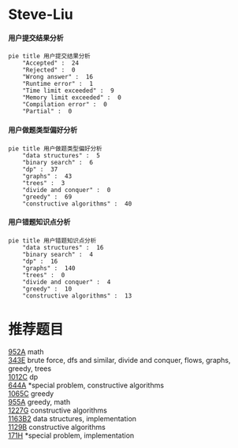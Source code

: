 # Steve-Liu

<!-- tabs:start -->



#### **用户提交结果分析**

```mermaid
pie title 用户提交结果分析
    "Accepted" :  24
    "Rejected" :  0
    "Wrong answer" :  16
    "Runtime error" :  1
    "Time limit exceeded" :  9
    "Memory limit exceeded" :  0
    "Compilation error" :  0
    "Partial" :  0
```

#### **用户做题类型偏好分析**

```mermaid
pie title 用户做题类型偏好分析
    "data structures" :  5
    "binary search" :  6
    "dp" :  37
    "graphs" :  43
    "trees" :  3
    "divide and conquer" :  0
    "greedy" :  69
    "constructive algorithms" :  40
```
#### **用户错题知识点分析**

```mermaid
pie title 用户错题知识点分析
    "data structures" :  16
    "binary search" :  4
    "dp" :  16
    "graphs" :  140
    "trees" :  0
    "divide and conquer" :  4
    "greedy" :  10
    "constructive algorithms" :  13
```



<!-- tabs:end -->
# 推荐题目
[952A](https://codeforces.com/contest/952/problem/A)		math		  
[343E](https://codeforces.com/contest/343/problem/E)		brute force,
                        dfs and similar,
                        divide and conquer,
                        flows,
                        graphs,
                        greedy,
                        trees		  
[1012C](https://codeforces.com/contest/1012/problem/C)		dp		  
[644A](https://codeforces.com/contest/644/problem/A)		*special problem,
                        constructive algorithms		  
[1065C](https://codeforces.com/contest/1065/problem/C)		greedy		  
[955A](https://codeforces.com/contest/955/problem/A)		greedy,
                        math		  
[1227G](https://codeforces.com/contest/1227/problem/G)		constructive algorithms		  
[1163B2](https://codeforces.com/contest/1163B/problem/2)		data structures,
                        implementation		  
[1129B](https://codeforces.com/contest/1129/problem/B)		constructive algorithms		  
[171H](https://codeforces.com/contest/171/problem/H)		*special problem,
                        implementation		  

